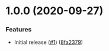 # 1.0.0 (2020-09-27)


### Features

* Initial release ([#1](https://github.com/Alorel/rx-ajax/issues/1)) ([8fa2379](https://github.com/Alorel/rx-ajax/commit/8fa2379ee11c3d628b8d074973826942b113215b))
